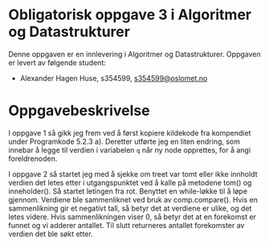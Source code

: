 # Obligatorisk oppgave 3 i Algoritmer og Datastrukturer

Denne oppgaven er en innlevering i Algoritmer og Datastrukturer. 
Oppgaven er levert av følgende student:
* Alexander Hagen Huse, s354599, s354599@oslomet.no


# Oppgavebeskrivelse

I oppgave 1 så gikk jeg frem ved å først kopiere kildekode fra kompendiet under Programkode 5.2.3 a). 
Deretter utførte jeg en liten endring, som innebar å legge til verdien i variabelen `q` 
når ny node opprettes, for å angi foreldrenoden.

I oppgave 2 så startet jeg med å sjekke om treet var tomt eller ikke innholdt
verdien det letes etter i utgangspunktet ved å kalle på metodene tom() og
inneholder(). Så startet letingen fra rot. Benyttet en while-løkke til å løpe gjennom.
Verdiene ble sammenliknet ved bruk av comp.compare(). Hvis en sammenlikning gir et negativt tall, så betyr det at 
verdiene er ulike, og det letes videre. Hvis sammenlikningen viser 0, så betyr det at en forekomst er 
funnet og vi adderer antallet. Til slutt returneres antallet forekomster av verdien det ble søkt etter.

